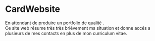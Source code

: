 # CardWebsite
En attendant de produire un portfolio de qualité
.<br>Ce site web résume très très brièvement ma situation  et donne accés a plusieurs de mes contacts en plus de mon curriculum vitae.
